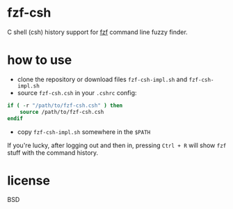 fzf-csh
=======

C shell (csh) history support for
[fzf](https://github.com/junegunn/fzf)
command line fuzzy finder.


how to use
==========

- clone the repository or download files `fzf-csh-impl.sh` and `fzf-csh-impl.sh`
- source `fzf-csh.csh` in your `.cshrc` config:

```csh
if ( -r "/path/to/fzf-csh.csh" ) then
    source /path/to/fzf-csh.csh
endif
```

- copy `fzf-csh-impl.sh` somewhere in the `$PATH`

If you're lucky, after logging out and then in,
pressing `Ctrl + R` will show `fzf` stuff with the command history.


license
=======

BSD

